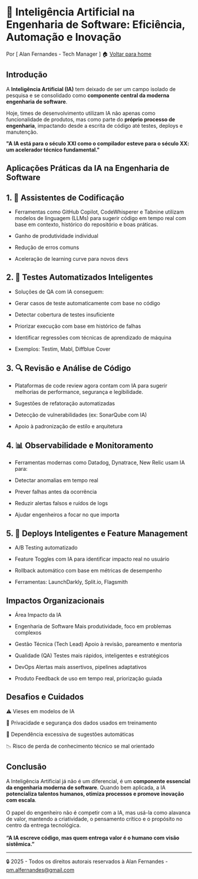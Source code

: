 # 🤖 Inteligência Artificial na Engenharia de Software: Eficiência, Automação e Inovação
Por [ Alan Fernandes - Tech Manager ] :house: [Voltar para home](https://github.com/af-tech-manager/portfolio/blob/main/README.md)

## Introdução
A **Inteligência Artificial (IA)** tem deixado de ser um campo isolado de pesquisa e se consolidado como **componente central da moderna engenharia de software**.

Hoje, times de desenvolvimento utilizam IA não apenas como funcionalidade de produtos, mas como parte do **próprio processo de engenharia**, impactando desde a escrita de código até testes, deploys e manutenção.

**"A IA está para o século XXI como o compilador esteve para o século XX: um acelerador técnico fundamental."**

## Aplicações Práticas da IA na Engenharia de Software

## 1. 🧠 Assistentes de Codificação

- Ferramentas como GitHub Copilot, CodeWhisperer e Tabnine utilizam modelos de linguagem (LLMs) para sugerir código em tempo real com base em contexto, histórico do repositório e boas práticas.

- Ganho de produtividade individual

- Redução de erros comuns

- Aceleração de learning curve para novos devs

## 2. 🧪 Testes Automatizados Inteligentes

- Soluções de QA com IA conseguem:

- Gerar casos de teste automaticamente com base no código

- Detectar cobertura de testes insuficiente

- Priorizar execução com base em histórico de falhas

- Identificar regressões com técnicas de aprendizado de máquina

- Exemplos: Testim, Mabl, Diffblue Cover

## 3. 🔍 Revisão e Análise de Código

- Plataformas de code review agora contam com IA para sugerir melhorias de performance, segurança e legibilidade.

- Sugestões de refatoração automatizadas

- Detecção de vulnerabilidades (ex: SonarQube com IA)

- Apoio à padronização de estilo e arquitetura

## 4. 📊 Observabilidade e Monitoramento

- Ferramentas modernas como Datadog, Dynatrace, New Relic usam IA para:

- Detectar anomalias em tempo real

- Prever falhas antes da ocorrência

- Reduzir alertas falsos e ruídos de logs

- Ajudar engenheiros a focar no que importa

## 5. 🔁 Deploys Inteligentes e Feature Management

- A/B Testing automatizado

- Feature Toggles com IA para identificar impacto real no usuário

- Rollback automático com base em métricas de desempenho

- Ferramentas: LaunchDarkly, Split.io, Flagsmith



## Impactos Organizacionais

- Área	Impacto da IA
  
- Engenharia de Software	Mais produtividade, foco em problemas complexos
  
- Gestão Técnica (Tech Lead)	Apoio à revisão, pareamento e mentoria

- Qualidade (QA)	Testes mais rápidos, inteligentes e estratégicos
  
- DevOps	Alertas mais assertivos, pipelines adaptativos
  
- Produto	Feedback de uso em tempo real, priorização guiada



## Desafios e Cuidados

⚠️ Vieses em modelos de IA

🔐 Privacidade e segurança dos dados usados em treinamento

🎯 Dependência excessiva de sugestões automáticas

📉 Risco de perda de conhecimento técnico se mal orientado


## Conclusão
A Inteligência Artificial já não é um diferencial, é um **componente essencial da engenharia moderna de software**. Quando bem aplicada, a IA **potencializa talentos humanos, otimiza processos e promove inovação com escala**. \
\
O papel do engenheiro não é competir com a IA, mas usá-la como alavanca de valor, mantendo a criatividade, o pensamento crítico e o propósito no centro da entrega tecnológica. \
\
**“A IA escreve código, mas quem entrega valor é o humano com visão sistêmica.”** 

---
:lock: 2025 - Todos os direitos autorais reservados à Alan Fernandes - pm.alfernandes@gmail.com
